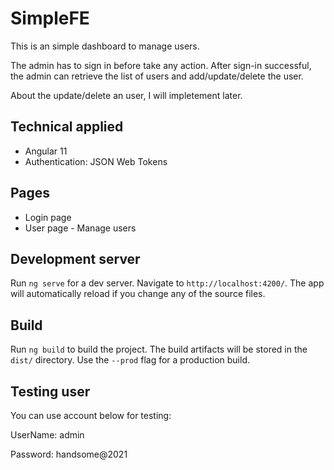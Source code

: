 # SimpleFE

This is an simple dashboard to manage users.

The admin has to sign in before take any action.  After sign-in successful, the admin can retrieve the list of users and add/update/delete the user.

About the update/delete an user, I will impletement later.

## Technical applied
- Angular 11
- Authentication: JSON Web Tokens

## Pages
- Login page
- User page - Manage users

## Development server

Run `ng serve` for a dev server. Navigate to `http://localhost:4200/`. The app will automatically reload if you change any of the source files.

## Build

Run `ng build` to build the project. The build artifacts will be stored in the `dist/` directory. Use the `--prod` flag for a production build.

## Testing user
You can use account below for testing:

UserName: admin

Password: handsome@2021
